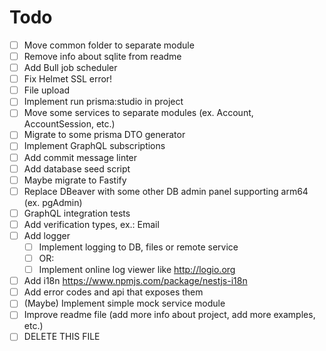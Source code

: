 # Todo

- [ ] Move common folder to separate module
- [ ] Remove info about sqlite from readme
- [ ] Add Bull job scheduler
- [ ] Fix Helmet SSL error!
- [ ] File upload
- [ ] Implement run prisma:studio in project
- [ ] Move some services to separate modules (ex. Account, AccountSession, etc.)
- [ ] Migrate to some prisma DTO generator
- [ ] Implement GraphQL subscriptions
- [ ] Add commit message linter
- [ ] Add database seed script
- [ ] Maybe migrate to Fastify
- [ ] Replace DBeaver with some other DB admin panel supporting arm64 (ex. pgAdmin)
- [ ] GraphQL integration tests
- [ ] Add verification types, ex.: Email
- [ ] Add logger
  - [ ] Implement logging to DB, files or remote service
  - [ ] OR:
  - [ ] Implement online log viewer like http://logio.org
- [ ] Add i18n https://www.npmjs.com/package/nestjs-i18n
- [ ] Add error codes and api that exposes them
- [ ] (Maybe) Implement simple mock service module
- [ ] Improve readme file (add more info about project, add more examples, etc.)
- [ ] DELETE THIS FILE
